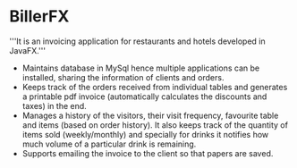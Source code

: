 # BillerFX

'''It is an invoicing application for restaurants and hotels developed in JavaFX.'''

* Maintains database in MySql hence multiple applications can be installed, sharing the information of clients and orders.
* Keeps track of the orders received from individual tables and generates a printable pdf invoice (automatically calculates the discounts and taxes) in the end.
* Manages a history of the visitors, their visit frequency, favourite table and items (based on order history). It also keeps track of the quantity of items sold (weekly/monthly) and specially for drinks it notifies how much volume of a particular drink is remaining.
* Supports emailing the invoice to the client so that papers are saved. 